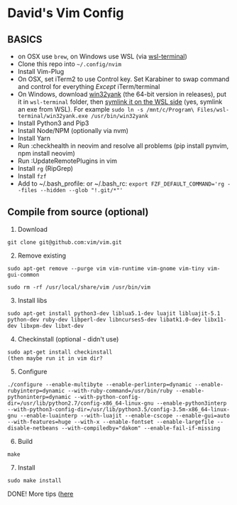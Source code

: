 # David's Vim Config

## BASICS 

* on OSX use `brew`, on Windows use WSL (via [wsl-terminal](https://github.com/goreliu/wsl-terminal))
* Clone this repo into `~/.config/nvim`
* Install Vim-Plug
* On OSX, set iTerm2 to use Control key. Set Karabiner to swap command and control for everything _Except_ iTerm/terminal
* On Windows, download [win32yank](https://github.com/equalsraf/win32yank) (the 64-bit version in releases), put it in `wsl-terminal` folder, then [symlink it on the WSL side](https://github.com/neovim/neovim/wiki/FAQ) (yes, symlink an exe from WSL). For example `sudo ln -s /mnt/c/Program\ Files/wsl-terminal/win32yank.exe /usr/bin/win32yank`
* Install Python3 and Pip3
* Install Node/NPM (optionally via nvm)
* Install Yarn
* Run :checkhealth in neovim and resolve all problems (pip install pynvim, npm install neovim)
* Run :UpdateRemotePlugins in vim
* Install `rg` (RipGrep)
* Install `fzf`
* Add to ~/.bash_profile: or ~/.bash_rc: `export FZF_DEFAULT_COMMAND='rg --files --hidden --glob "!.git/*"'`

## Compile from source (optional)

1. Download

```
git clone git@github.com:vim/vim.git
```

2. Remove existing

```
sudo apt-get remove --purge vim vim-runtime vim-gnome vim-tiny vim-gui-common

sudo rm -rf /usr/local/share/vim /usr/bin/vim
```
3. Install libs

```
sudo apt-get install python3-dev liblua5.1-dev luajit libluajit-5.1 python-dev ruby-dev libperl-dev libncurses5-dev libatk1.0-dev libx11-dev libxpm-dev libxt-dev
```

4. Checkinstall (optional - didn't use)

```
sudo apt-get install checkinstall
(then maybe run it in vim dir?
```

5. Configure

```
./configure --enable-multibyte --enable-perlinterp=dynamic --enable-rubyinterp=dynamic --with-ruby-command=/usr/bin/ruby --enable-pythoninterp=dynamic --with-python-config-dir=/usr/lib/python2.7/config-x86_64-linux-gnu --enable-python3interp --with-python3-config-dir=/usr/lib/python3.5/config-3.5m-x86_64-linux-gnu --enable-luainterp --with-luajit --enable-cscope --enable-gui=auto --with-features=huge --with-x --enable-fontset --enable-largefile --disable-netbeans --with-compiledby="dakom" --enable-fail-if-missing
```

6. Build

```
make
```

7. Install

```
sudo make install
```

DONE!
More tips ([here](https://gist.github.com/odiumediae/3b22d09b62e9acb7788baf6fdbb77cf8)

